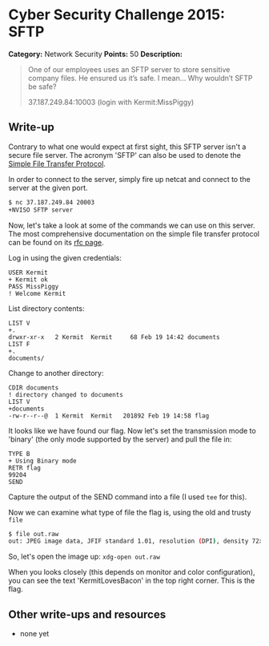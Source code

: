 # Cyber Security Challenge 2015: SFTP

**Category:** Network Security
**Points:** 50
**Description:**

> One of our employees uses an SFTP server to store sensitive company files. He ensured us it’s safe. I mean… Why wouldn’t SFTP be safe?
>
> 37.187.249.84:10003 (login with Kermit:MissPiggy)

## Write-up

Contrary to what one would expect at first sight, this SFTP server isn't a secure file server. The acronym 'SFTP' can also be used to denote the [Simple File Transfer Protocol](https://en.wikipedia.org/wiki/Simple_File_Transfer_Protocol).

In order to connect to the server, simply fire up netcat and connect to the server at the given port.

```bash
$ nc 37.187.249.84 20003
+NVISO SFTP server
```

Now, let's take a look at some of the commands we can use on this server. The most comprehensive documentation on the simple file transfer protocol can be found on its [rfc page](https://tools.ietf.org/html/rfc913).

Log in using the given credentials:

```
USER Kermit
+ Kermit ok
PASS MissPiggy
! Welcome Kermit
```

List directory contents:

```
LIST V
+.
drwxr-xr-x   2 Kermit  Kermit     68 Feb 19 14:42 documents
LIST F
+.
documents/
```

Change to another directory:

```
CDIR documents
! directory changed to documents
LIST V
+documents
-rw-r--r--@  1 Kermit  Kermit   201892 Feb 19 14:58 flag
```

It looks like we have found our flag. Now let's set the transmission mode to 'binary' (the only mode supported by the server) and pull the file in:

```
TYPE B
+ Using Binary mode
RETR flag
99204
SEND
```

Capture the output of the SEND command into a file (I used `tee` for this).

Now we can examine what type of file the flag is, using the old and trusty `file`

```bash
$ file out.raw
out: JPEG image data, JFIF standard 1.01, resolution (DPI), density 72x72, segment length 16, baseline, precision 8, 550x450, frames 3
```

So, let's open the image up: `xdg-open out.raw`

When you looks closely (this depends on monitor and color configuration), you can see the text 'KermitLovesBacon' in the top right corner. This is the flag.

## Other write-ups and resources

* none yet
